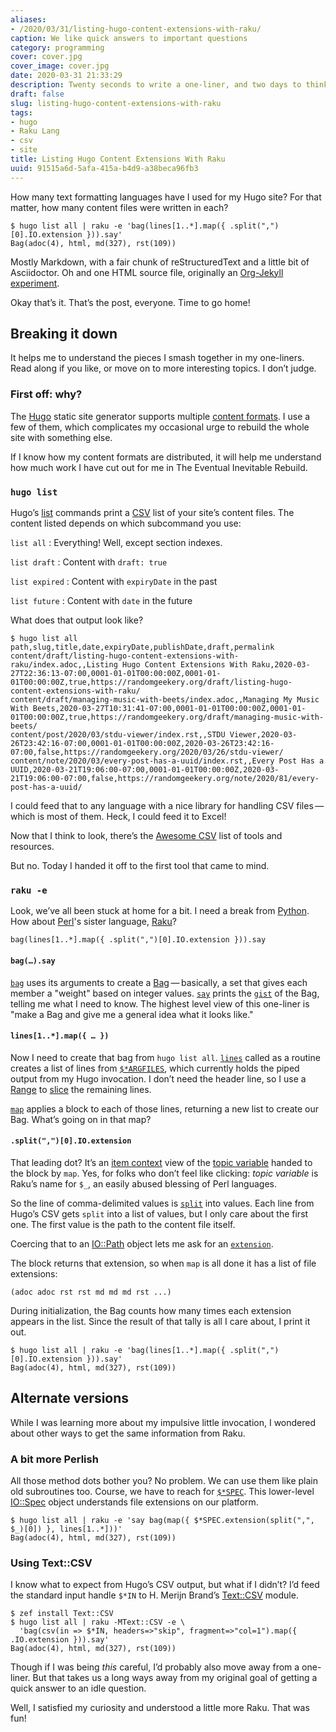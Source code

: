 ```yaml
---
aliases:
- /2020/03/31/listing-hugo-content-extensions-with-raku/
caption: We like quick answers to important questions
category: programming
cover: cover.jpg
cover_image: cover.jpg
date: 2020-03-31 21:33:29
description: Twenty seconds to write a one-liner, and two days to think about it
draft: false
slug: listing-hugo-content-extensions-with-raku
tags:
- hugo
- Raku Lang
- csv
- site
title: Listing Hugo Content Extensions With Raku
uuid: 91515a6d-5afa-415a-b4d9-a38beca96fb3
---
```


How many text formatting languages have I used for my Hugo site? For
that matter, how many content files were written in each?

    $ hugo list all | raku -e 'bag(lines[1..*].map({ .split(",")[0].IO.extension })).say'
    Bag(adoc(4), html, md(327), rst(109))

Mostly Markdown, with a fair chunk of reStructuredText and a little bit
of Asciidoctor. Oh and one HTML source file, originally an [Org-Jekyll
experiment](/post/2014/10/blog-writing-in-org-mode/).

Okay that’s it. That’s the post, everyone. Time to go home\!

## Breaking it down

It helps me to understand the pieces I smash together in my one-liners.
Read along if you like, or move on to more interesting topics. I don’t
judge.

### First off: why?

The [Hugo](https://gohugo.io) static site generator supports multiple
[content formats](https://gohugo.io/content-management/formats/). I use
a few of them, which complicates my occasional urge to rebuild the whole
site with something else.

If I know how my content formats are distributed, it will help me
understand how much work I have cut out for me in The Eventual
Inevitable Rebuild.

### `hugo list`

Hugo’s [list](https://gohugo.io/commands/hugo_list) commands print a
[CSV](https://en.wikipedia.org/wiki/Comma-separated_values) list of
your site’s content files. The content listed depends on which
subcommand you use:

`list all`
: Everything\! Well, except section indexes.

`list draft`
: Content with `draft: true`

`list expired`
: Content with `expiryDate` in the past

`list future`
: Content with `date` in the future

What does that output look like?

    $ hugo list all
    path,slug,title,date,expiryDate,publishDate,draft,permalink
    content/draft/listing-hugo-content-extensions-with-raku/index.adoc,,Listing Hugo Content Extensions With Raku,2020-03-27T22:36:13-07:00,0001-01-01T00:00:00Z,0001-01-01T00:00:00Z,true,https://randomgeekery.org/draft/listing-hugo-content-extensions-with-raku/
    content/draft/managing-music-with-beets/index.adoc,,Managing My Music With Beets,2020-03-27T10:31:41-07:00,0001-01-01T00:00:00Z,0001-01-01T00:00:00Z,true,https://randomgeekery.org/draft/managing-music-with-beets/
    content/post/2020/03/stdu-viewer/index.rst,,STDU Viewer,2020-03-26T23:42:16-07:00,0001-01-01T00:00:00Z,2020-03-26T23:42:16-07:00,false,https://randomgeekery.org/2020/03/26/stdu-viewer/
    content/note/2020/03/every-post-has-a-uuid/index.rst,,Every Post Has a UUID,2020-03-21T19:06:00-07:00,0001-01-01T00:00:00Z,2020-03-21T19:06:00-07:00,false,https://randomgeekery.org/note/2020/81/every-post-has-a-uuid/

I could feed that to any language with a nice library for handling CSV
files — which is most of them. Heck, I could feed it to Excel\!

Now that I think to look, there’s the [Awesome
CSV](https://github.com/secretGeek/awesomecsv) list of tools and
resources.

But no. Today I handed it off to the first tool that came to mind.

### `raku -e`

Look, we’ve all been stuck at home for a bit. I need a break from
[Python](/tags/python). How about [Perl](https://www.perl.org/)'s sister
language, [Raku](https://raku.org/)?

    bag(lines[1..*].map({ .split(",")[0].IO.extension })).say

#### `bag(…).say`

[`bag`](https://docs.raku.org/routine/bag) uses its arguments to create
a [Bag](https://docs.raku.org/type/Bag) — basically, a set that gives
each member a "weight" based on integer values.
[`say`](https://docs.raku.org/type/Mu#method_say) prints the
[`gist`](https://docs.raku.org/routine/gist) of the Bag, telling me what
I need to know. The highest level view of this one-liner is "make a Bag
and give me a general idea what it looks like."

#### `lines[1..*].map({ … })`

Now I need to create that bag from `hugo list all`.
[`lines`](https://docs.raku.org/type/IO::Handle#routine_lines) called as
a routine creates a list of lines from
[`$*ARGFILES`](https://docs.raku.org/language/variables#$*ARGFILES),
which currently holds the piped output from my Hugo invocation. I don’t
need the header line, so I use a
[Range](https://docs.raku.org/type/Range) to
[slice](https://docs.raku.org/language/subscripts#Slices) the remaining
lines.

[`map`](https://docs.raku.org/routine/map#class_Any) applies a block to
each of those lines, returning a new list to create our Bag. What’s
going on in that map?

#### `.split(",")[0].IO.extension`

That leading dot? It’s an [item
context](https://docs.raku.org/language/contexts#Item_context) view of
the [topic
variable](https://docs.raku.org/language/variables#The_$__variable)
handed to the block by `map`. Yes, for folks who don’t feel like
clicking: *topic variable* is Raku’s name for `$_`, an easily abused
blessing of Perl languages.

So the line of comma-delimited values is
[`split`](https://docs.raku.org/type/Str#routine_split) into values.
Each line from Hugo’s CSV gets `split` into a list of values, but I only
care about the first one. The first value is the path to the content
file itself.

Coercing that to an [IO::Path](https://docs.raku.org/type/IO::Path)
object lets me ask for an
[`extension`](https://docs.raku.org/type/IO::Path#method_extension).

The block returns that extension, so when `map` is all done it has a
list of file extensions:

    (adoc adoc rst rst md md md rst ...)

During initialization, the Bag counts how many times each extension
appears in the list. Since the result of that tally is all I care about,
I print it out.

    $ hugo list all | raku -e 'bag(lines[1..*].map({ .split(",")[0].IO.extension })).say'
    Bag(adoc(4), html, md(327), rst(109))

## Alternate versions

While I was learning more about my impulsive little invocation, I
wondered about other ways to get the same information from Raku.

### A bit more Perlish

All those method dots bother you? No problem. We can use them like plain
old subroutines too. Course, we have to reach for
[`$*SPEC`](https://docs.raku.org/language/variables#$*SPEC). This
lower-level [IO::Spec](https://docs.raku.org/type/IO::Spec) object
understands file extensions on our platform.

    $ hugo list all | raku -e 'say bag(map({ $*SPEC.extension(split(",", $_)[0]) }, lines[1..*]))'
    Bag(adoc(4), html, md(327), rst(109))

### Using Text::CSV

I know what to expect from Hugo’s CSV output, but what if I didn’t? I’d
feed the standard input handle `$*IN` to H. Merijn Brand’s
[Text::CSV](https://github.com/Tux/CSV) module.

    $ zef install Text::CSV
    $ hugo list all | raku -MText::CSV -e \
      'bag(csv(in => $*IN, headers=>"skip", fragment=>"col=1").map({ .IO.extension })).say'
    Bag(adoc(4), html, md(327), rst(109))

Though if I was being *this* careful, I’d probably also move away from a
one-liner. But that takes us a long ways away from my original goal of
getting a quick answer to an idle question.

Well, I satisfied my curiosity and understood a little more Raku. That
was fun!